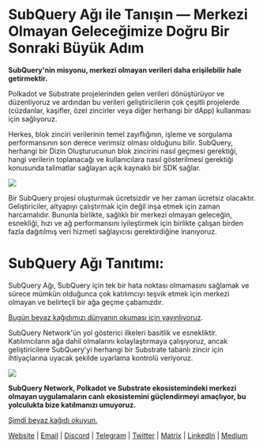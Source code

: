 # SubQuery Ağı ile Tanışın — Merkezi Olmayan Geleceğimize Doğru Bir Sonraki Büyük Adım

**SubQuery'nin misyonu, merkezi olmayan verileri daha erişilebilir hale getirmektir.**

Polkadot ve Substrate projelerinden gelen verileri dönüştürüyor ve düzenliyoruz ve ardından bu verileri geliştiricilerin çok çeşitli projelerde (cüzdanlar, kaşifler, özel zincirler veya diğer herhangi bir dApp) kullanması için sağlıyoruz.

Herkes, blok zinciri verilerinin temel zayıflığının, işleme ve sorgulama performansının son derece verimsiz olması olduğunu bilir. SubQuery, herhangi bir Dizin Oluşturucunun blok zincirini nasıl geçmesi gerektiği, hangi verilerin toplanacağı ve kullanıcılara nasıl gösterilmesi gerektiği konusunda talimatlar sağlayan açık kaynaklı bir SDK sağlar.

![](https://miro.medium.com/max/700/1*0l37MKpDk2ahHsqDUBxbjw.png)

Bir SubQuery projesi oluşturmak ücretsizdir ve her zaman ücretsiz olacaktır. Geliştiriciler, altyapıyı çalıştırmak için değil inşa etmek için zaman harcamalıdır. Bununla birlikte, sağlıklı bir merkezi olmayan geleceğin, esnekliği, hızı ve ağ performansını iyileştirmek için birlikte çalışan birden fazla dağıtılmış veri hizmeti sağlayıcısı gerektirdiğine inanıyoruz.

# SubQuery Ağı Tanıtımı:

SubQuery Ağı, SubQuery için tek bir hata noktası olmamasını sağlamak ve sürece mümkün olduğunca çok katılımcıyı teşvik etmek için merkezi olmayan ve belirteçli bir ağa geçme çabamızdır.

[Bugün beyaz kağıdımızı dünyanın okuması için yayınlıyoruz](https://static.subquery.network/whitepaper.pdf).

SubQuery Network'ün yol gösterici ilkeleri basitlik ve esnekliktir. Katılımcıların ağa dahil olmalarını kolaylaştırmaya çalışıyoruz, ancak geliştiricilere SubQuery'yi herhangi bir Substrate tabanlı zincir için ihtiyaçlarına uyacak şekilde uyarlama kontrolü veriyoruz.

![](https://miro.medium.com/max/700/1*5E_eIJBTvHI7W24ib_Syvw.png)

**SubQuery Network, Polkadot ve Substrate ekosistemindeki merkezi olmayan uygulamaların canlı ekosistemini güçlendirmeyi amaçlıyor, bu yolculukta bize katılmanızı umuyoruz.**

[Şimdi beyaz kağıdı okuyun.](https://static.subquery.network/whitepaper.pdf)

[Website](https://subquery.network/) | [Email](mailto:hello@subquery.network) | [Discord](https://discord.com/invite/78zg8aBSMG) | [Telegram](https://t.me/subquerynetwork) | [Twitter](https://twitter.com/subquerynetwork) | [Matrix](https://matrix.to/#/#subquery:matrix.org) | [LinkedIn](https://www.linkedin.com/company/subquery) | [Medium](https://subquery.medium.com/)